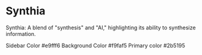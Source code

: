 # Synthia
 Synthia: A blend of "synthesis" and "AI," highlighting its ability to synthesize information.

Sidebar Color #e9fff6
Background Color #f9faf5
Primary color #2b5195